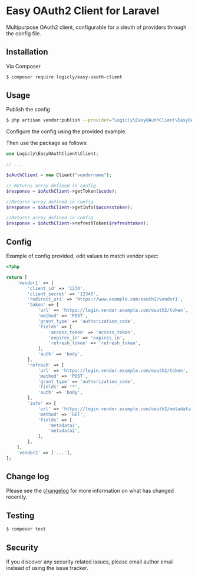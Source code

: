 # Easy OAuth2 Client for Laravel

Multipurpose OAuth2 client, configurable for a sleuth of providers through the config file.

## Installation

Via Composer

``` bash
$ composer require logicly/easy-oauth-client
```

## Usage

Publish the config
```bash
$ php artisan vendor:publish --provider="Logicly\EasyOAuthClient\EasyOAuthClientServiceProvider"
```
Configure the config using the provided example.

Then use the package as follows:
```php
use Logicly\EasyOAuthClient\Client;

// ...

$oAuthClient = new Client("vendorname");

// Returns array defined in config
$response = $oAuthClient->getToken($code);

//Returns array defined in config
$response = $oAuthClient->getInfo($accesstoken);

//Returns array defined in config
$response = $oAuthClient->refreshToken($refreshtoken);
```

## Config
Example of config provided, edit values to match vendor spec:
```php
<?php

return [
    'vendor1' => [
        'client_id' => '1234',
        'client_secret' => '12345',
        'redirect_uri' => 'https://www.example.com/oauth2/vendor1',
        'token' => [
            'url' => 'https://login.vendor.example.com/oauth2/token',
            'method' => 'POST',
            'grant_type' => 'authorization_code',
            'fields' => [
                'access_token' => 'access_token',
                'expires_in' => 'expires_in',
                'refresh_token' => 'refresh_token',
            ],
            'auth' => 'body',
        ],
        'refresh' => [
            'url' => 'https://login.vendor.example.com/oauth2/token',
            'method' => 'POST',
            'grant_type' => 'authorization_code',
            'fields' => "*",
            'auth' => 'body',
        ],
        'info' => [
            'url' => 'https://login.vendor.example.com/oauth2/metadata',
            'method' => 'GET',
            'fields' => [
                'metadata1',
                'metadata2',
            ],
        ],
    ],
    'vendor2' => ['...'],
];

```

## Change log

Please see the [changelog](changelog.md) for more information on what has changed recently.

## Testing

``` bash
$ composer test
```

## Security

If you discover any security related issues, please email author email instead of using the issue tracker.

[link-contributors]: ../../contributors
